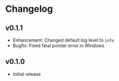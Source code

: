# Changelog

## v0.1.1
* Enhancement: Changed default log level to `info`
* Bugfix: Fixed fatal pointer error in Windows

## v0.1.0
* Initial release
